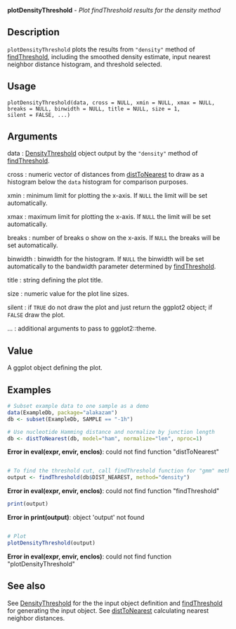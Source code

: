 





**plotDensityThreshold** - *Plot findThreshold results for the density method*

Description
--------------------

`plotDensityThreshold` plots the results from `"density"` method of 
[findThreshold](findThreshold.md), including the smoothed density estimate, input nearest neighbor 
distance histogram, and threshold selected.


Usage
--------------------
```
plotDensityThreshold(data, cross = NULL, xmin = NULL, xmax = NULL,
breaks = NULL, binwidth = NULL, title = NULL, size = 1,
silent = FALSE, ...)
```

Arguments
-------------------

data
:   [DensityThreshold](DensityThreshold-class.md) object output by the `"density"` method 
of [findThreshold](findThreshold.md).

cross
:   numeric vector of distances from [distToNearest](distToNearest.md) to draw as a
histogram below the `data` histogram for comparison purposes.

xmin
:   minimum limit for plotting the x-axis. If `NULL` the limit will 
be set automatically.

xmax
:   maximum limit for plotting the x-axis. If `NULL` the limit will 
be set automatically.

breaks
:   number of breaks o show on the x-axis. If `NULL` the breaks will 
be set automatically.

binwidth
:   binwidth for the histogram. If `NULL` the binwidth 
will be set automatically to the bandwidth parameter determined by
[findThreshold](findThreshold.md).

title
:   string defining the plot title.

size
:   numeric value for the plot line sizes.

silent
:   if `TRUE` do not draw the plot and just return the ggplot2 
object; if `FALSE` draw the plot.

...
:   additional arguments to pass to ggplot2::theme.




Value
-------------------

A ggplot object defining the plot.



Examples
-------------------

```R
# Subset example data to one sample as a demo
data(ExampleDb, package="alakazam")
db <- subset(ExampleDb, SAMPLE == "-1h")

# Use nucleotide Hamming distance and normalize by junction length
db <- distToNearest(db, model="ham", normalize="len", nproc=1)

```

**Error in eval(expr, envir, enclos)**: could not find function "distToNearest"
```R

# To find the threshold cut, call findThreshold function for "gmm" method.
output <- findThreshold(db$DIST_NEAREST, method="density")

```

**Error in eval(expr, envir, enclos)**: could not find function "findThreshold"
```R
print(output)

```

**Error in print(output)**: object 'output' not found
```R

# Plot
plotDensityThreshold(output)
```

**Error in eval(expr, envir, enclos)**: could not find function "plotDensityThreshold"

See also
-------------------

See [DensityThreshold](DensityThreshold-class.md) for the the input object definition and 
[findThreshold](findThreshold.md) for generating the input object. See 
[distToNearest](distToNearest.md) calculating nearest neighbor distances.



